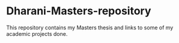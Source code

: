 # Dharani-Masters-repository
This repository contains my Masters thesis and links to some of my academic projects done.
